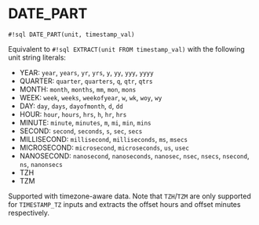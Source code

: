 # DATE_PART


`#!sql DATE_PART(unit, timestamp_val)`

Equivalent to `#!sql EXTRACT(unit FROM timestamp_val)` with the following unit
string literals:

-   YEAR: `year`, `years`, `yr`, `yrs`, `y`, `yy`, `yyy`, `yyyy`
-   QUARTER: `quarter`, `quarters`, `q`, `qtr`, `qtrs`
-   MONTH: `month`, `months`, `mm`, `mon`, `mons`
-   WEEK: `week`, `weeks`, `weekofyear`, `w`, `wk`, `woy`, `wy`
-   DAY: `day`, `days`, `dayofmonth`, `d`, `dd`
-   HOUR: `hour`, `hours`, `hrs`, `h`, `hr`, `hrs`
-   MINUTE: `minute`, `minutes`, `m`, `mi`, `min`, `mins`
-   SECOND: `second`, `seconds`, `s`, `sec`, `secs`
-   MILLISECOND: `millisecond`, `milliseconds`, `ms`, `msecs`
-   MICROSECOND: `microsecond`, `microseconds`, `us`, `usec`
-   NANOSECOND: `nanosecond`, `nanoseconds`, `nanosec`, `nsec`, `nsecs`, `nsecond`, `ns`, `nanonsecs`
-   TZH
-   TZM

Supported with timezone-aware data. Note that `TZH`/`TZM` are only supported for
`TIMESTAMP_TZ` inputs and extracts the offset hours and offset minutes
respectively.

